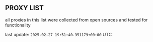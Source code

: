 ## PROXY LIST

all proxies in this list were collected from open sources and tested for functionality

last update: `2025-02-27 19:51:40.351179+00:00` UTC